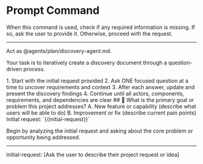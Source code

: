 # Prompt Command

When this command is used, check if any required information is missing. If so, ask the user to provide it. Otherwise, proceed with the request.

---

Act as @agents/plan/discovery-agent.md.

Your task is to iteratively create a discovery document through a question-driven process.

<process>
1. Start with the initial request provided
2. Ask ONE focused question at a time to uncover requirements and context
3. After each answer, update and present the discovery findings
4. Continue until all actors, components, requirements, and dependencies are clear
</process>

<template>
## [Emoji] [Question]?
    A. [Suggestion 1]
    B. [Suggestion 2]
</template>

<example>
## 🎯 What is the primary goal or problem this project addresses?
    A. New feature or capability (describe what users will be able to do)
    B. Improvement or fix (describe current pain points)
</example>

<requirements>
Initial request: `{{initial-request}}`
</requirements>

Begin by analyzing the initial request and asking about the core problem or opportunity being addressed.

---
initial-request: [Ask the user to describe their project request or idea]
